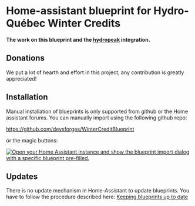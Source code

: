 # Home-assistant blueprint for Hydro-Québec Winter Credits

**The work on this blueprint and the [hydropeak](https://github.com/Beat-YT/hydropeak-ha) integration.**

## Donations

We put a lot of hearth and effort in this project, any contribution is greatly appreciated!

## Installation

Manual installation of blueprints is only supported from github or the Home assistant forums. You can manually import using the following github repo: 

https://github.com/devsforges/WinterCreditBlueprint

or the magic buttons:

[![Open your Home Assistant instance and show the blueprint import dialog with a specific blueprint pre-filled.](https://my.home-assistant.io/badges/blueprint_import.svg)](https://my.home-assistant.io/redirect/blueprint_import/?blueprint_url=https%3A%2F%2Fraw.githubusercontent.com%2Fdevsforges%2FWinterCreditBlueprint%2Fmain%2FWinterCreditBlueprint.yaml)

## Updates

There is no update mechanism in Home-Assistant to update blueprints. You have to follow the procedure described here:
[Keeping blueprints up to date](https://www.home-assistant.io/docs/automation/using_blueprints/#keeping-blueprints-up-to-date)
